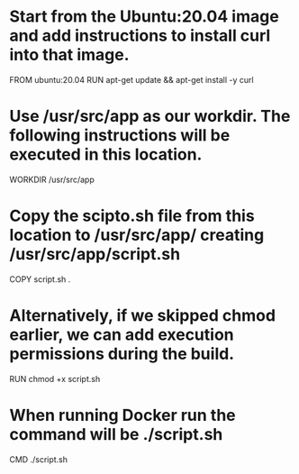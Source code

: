 # Start from the Ubuntu:20.04 image and add instructions to install curl into that image.
FROM ubuntu:20.04
RUN apt-get update && apt-get install -y curl

# Use /usr/src/app as our workdir. The following instructions will be executed in this location.
WORKDIR /usr/src/app

# Copy the scipto.sh file from this location to /usr/src/app/ creating /usr/src/app/script.sh
COPY script.sh .

# Alternatively, if we skipped chmod earlier, we can add execution permissions during the build.
RUN chmod +x script.sh

# When running Docker run the command will be ./script.sh
CMD ./script.sh

